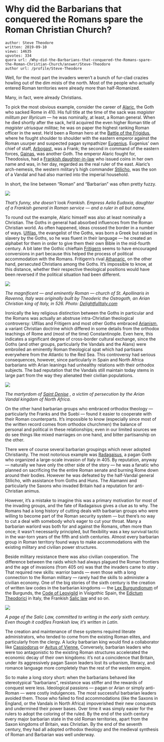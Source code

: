 # Why did the Barbarians that conquered the Romans spare the Roman Christian Church?

	author: Steve Theodore
	written: 2019-09-10
	views: 14635
	upvotes: 334
	quora url: /Why-did-the-Barbarians-that-conquered-the-Romans-spare-the-Roman-Christian-Church/answer/Steve-Theodore
	author url: /profile/Steve-Theodore


Well, for the most part the invaders weren’t a bunch of fur-clad crazies howling out of the dim mists of the north. Most of the people who actually entered Roman territories were already more than half-Romanized.

Many, in fact, were already Christians.

To pick the most obvious example, consider the career of [Alaric,](https://en.wikipedia.org/wiki/Alaric_I) the Goth who sacked Rome in 410. His full title at the time of the sack was _magister militum per Illyricum_  — he was nominally, at least, a Roman general. When he died shortly after the sack, he’d acquired the even higher Roman title of _magister utriusque militae;_ he was on paper the highest ranking Roman officer in the west. He’d been a Roman hero at the [Battle of the Frigidus](https://en.wikipedia.org/wiki/Battle_of_the_Frigidus), where he fought shoulder to shoulder with the eastern emperor against the Roman usurper and suspected pagan sympathizer [Eugenius](https://en.wikipedia.org/wiki/Eugenius). Eugenius’ own chief of staff, [Arbogast,](https://en.wikipedia.org/wiki/Arbogast_(general)) was a Frank; the second in command of the eastern forces, [Gainas](https://en.wikipedia.org/wiki/Gainas), was another Goth. The emperor Alaric fought for, Theodosius, had a [Frankish daughter-in-law](https://en.wikipedia.org/wiki/Aelia_Eudoxia) who issued coins in her own name and was, in her day, regarded as the real ruler of the east. Alaric’s arch-nemesis, the western military’s high commander [Stilicho](https://en.wikipedia.org/wiki/Stilicho), was the son of a Vandal and had also married into the imperial household.

In short, the line between “Roman” and “Barbarian” was often pretty fuzzy.

![](https://qph.fs.quoracdn.net/main-qimg-4da1abee7c358bd67b3b2d402c140a2d)

_That’s funny, she doesn’t_ look _Frankish. Empress Aelia Eudoxia, daughter of a Frankish general in Roman service — and a ruler in all but name._ 

To round out the example, Alaric himself was also at least nominally a Christian. The Goths in general had absorbed influences from the Roman Christian world. As often happened, ideas crossed the border in a number of ways. [Ulfilas,](https://en.wikipedia.org/wiki/Ulfilas) the evangelist of the Goths, was born a Greek but raised in slavery by the Goths, so he was fluent in their language — he created an alphabet for them in order to give them their own Bible in the mid-fourth century. A bit later the Gothic chieftain [Fritigern](https://en.wikipedia.org/wiki/Fritigern) seems to have encouraged conversions in part because this helped the process of political accommodation with the Romans. Fritigern’s rival [Athanaric](https://en.wikipedia.org/wiki/Athanaric), on the other hand, persecuted Christians among the Goths. It’s impossible to know, at this distance, whether their respective theological positions would have been reversed if the political situation had been different.

![](https://qph.fs.quoracdn.net/main-qimg-696a89179226b13c5d2b295df1ef2f33)

_The magnificent — and eminently Roman — church of St. Apollinaris in Ravenna, Italy was originally built by Theoderic the Ostrogoth, an Arian Christian king of Italy, in 526. Photo:_ _[DelightfulItaly.com](https://delightfullyitaly.com/2013/09/25/ravenna-italy/)_ 

Ironically the key religious distinction between the Goths in particular and the Romans was actually an abstruse intra-Christian theological controversy: Ulfilas and Fritigern and most other Goths embraced [Arianism](https://en.wikipedia.org/wiki/Arianism), a variant Christian doctrine which differed in some details from the orthodox teachings of Rome and (most of the time) Constantinople. Even here, this indicates a significant degree of cross-border cultural exchange, since the Goths (and other groups, particularly the Vandals and the Alans) were embroiled an eminently Roman theological spat which had partisans everywhere from the Atlantic to the Red Sea. This controversy had serious consequences, however, since particularly in Spain and North Africa barbarians with Arian leanings had unhealthy relations with their orthodox subjects. The bad reputation that the Vandals still maintain today stems in large part from the way they alienated their civilian populations.

![](https://qph.fs.quoracdn.net/main-qimg-751867abb89cb4d4e4691fef7a7fae8a)

_The martyrdom of_ _[Saint Denise](https://en.wikipedia.org/wiki/Denise,_Dativa,_Leontia,_Tertius,_Emilianus,_Boniface,_Majoricus,_and_Servus)_ _, a victim of persecution by the Arian Vandal kingdom of North Africa._ 

On the other hand barbarian groups who embraced orthodox theology — particularly the Franks and the Suebi — found it easier to cooperate with their Roman counterparts. It’s impossible to know (especially since most of the written record comes from orthodox churchmen) the balance of personal and political in these relationships; even in our limited sources we do see things like mixed marriages on one hand, and bitter partisanship on the other.

There were of course several barbarian groupings which never adopted Christianity. The most notorious example was [Radagaisus,](https://en.wikipedia.org/wiki/Radagaisus) a pagan Goth who organized a large-scale invasion of Italy in 405. By reputation, anyway — naturally we have only the other side of the story — he was a fanatic who planned on sacrificing the the entire Roman senate and burning Rome down around their bodies. However he was defeated by the half-Vandal general Stilicho, with assistance from Goths and Huns. The Alamanni and particularly the Saxons who invaded Britain had a reputation for anti-Christian animus.

However, it’s a mistake to imagine this was a primary motivation for most of the invading groups, and the fate of Radagaisus gives a clue as to why. The Romans had a long history of cutting deals with barbarian groups who were willing to become part of the Roman security system — but there’s no way to cut a deal with somebody who’s eager to cut your throat. Many a barbarian warlord was both for and against the Romans, often more than once; it wasn’t necessarily principled, but flexibility was a key survival tactic in the war-torn years of the fifth and sixth centuries. Almost every barbarian group in Roman territory found ways to make accommodations with the existing military and civilian power structures.

Beside military resistance there was also civilian cooperation. The difference between the raids which had always plagued the Roman frontiers and the age of invasions (from 405 on) was that the invaders came to _stay_ . That required new skills: warrior bands — even those with a long connection to the Roman military — rarely had the skills to administer a civilian economy. One of the big stories of the sixth century is the creation of written law codes in the barbarian kingdoms — the [Lex Burgundionum](https://en.wikipedia.org/wiki/Lex_Burgundionum) of the Burgunds, the [Code of Leovigild](https://en.wikipedia.org/wiki/Code_of_Leovigild) in Visigothic Spain, the [Edictum Theodorici](https://en.wikipedia.org/wiki/Edictum_Theodorici) in Italy, the Frankish [Salic law](https://en.wikipedia.org/wiki/Salic_law) and so on.

![](https://qph.fs.quoracdn.net/main-qimg-45d8bc4f68e28baa4e716a43a9aeeb06)

_A page of the Salic Law, committed to writing in the early sixth century. Even though it codifies Frankish law, it’s written in Latin._ 

The creation and maintenance of these systems required literate administrators, who tended to come from the existing Roman elites, and particularly from the clergy. A lucky barbarian king would find a collaborator like [Cassiodorus](https://en.wikipedia.org/wiki/Cassiodorus) or [Avitus of Vienne.](https://en.wikipedia.org/wiki/Avitus_of_Vienne) Conversely, barbarian leaders who were too antagonistic to the existing Roman structures accelerated the economic decay of their own kingdoms: it’s not a coincidence that Britain, under its aggressively pagan Saxon leaders lost its urbanism, literacy, and romance language more completely than the rest of the western empire.

So to make a long story short: when the barbarians behaved like stereotypical “barbarians”, resistance was stiffer and the rewards of conquest were less. Ideological passions — pagan or Arian or simply anti-Roman — were costly indulgences. The most successful barbarian leaders avoided them. Those who failed to find accommodations (like the Saxons in England, or the Vandals in North Africa) impoverished their new conquests and undermined their power bases. Over time it was simply easier for the rulers to adopt the coloring of the ruled. By the end of the sixth century every major barbarian state in the old Roman territories, apart from the Saxon kingdoms of Britain, was Christian. By the end of the seventh century, they had all adopted orthodox theology and the medieval synthesis of Roman and Barbarian was well underway.

